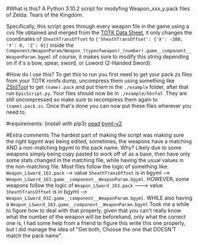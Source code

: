 #What is this?
A Python 3.10.2 script for modyfing Weapon_xxx_y.pack files of Zelda: Tears of the Kingdom.

Specifically, this script goes through every weapon file in the game using a cvs file obtained and merged from the [TOTK Data Sheet](https://docs.google.com/spreadsheets/d/18pNtDx3z-8CwGJRmlW574xbQ6VphQOkvpZhClpOEVDA/edit#gid=114269320), it only changes the coordinates of `SheathTransOffset` to `{'SheathTransOffset': {'X': -200, 'Y': 0, 'Z': 0}}` inside the `Component/WeaponParam/Weapon_(typeofweapon)_(number).game__component__WeaponParam.bgyml` of course, it makes sure to modify this string depending on if it's a bow, spear, sword, or Lsword (2-Handed Sword).

#How do I use this?
To get this to run you first need to get your pack.zs files from your TOTK romfs dump, uncompress them using something like [ZStdTool](https://github.com/TotkMods/Totk.ZStdTool) to get `(name).pack` and put them in the `./example` folder, after that run `EpicScript.py`. Your files should now be in `./example/hbsfaf`.
They are still uncompressed so make sure to recompress them again to `(name).pack.zs`. Once that's done you can now put these files wherever you need to.

#requirements:
(install with pip3)
[oead](https://github.com/zeldamods/oead/)
[byml-v2](https://github.com/zeldamods/byml-v2)


#Extra comments
The hardest part of making the script was making sure the right bgyml was being edited, sometimes, the weapons have a matching AND a non-matching bgyml to the pack name.
Why? Likely due to some weapons simply being copy pasted to work off of as a base, then have only some stats changed in the matching file, while having the usual values in the non-matching file. 
Most files follow the logic of something like: `Weapon_LSword_163.pack` --> value `SheathTransOffset` is in bgyml --> `Weapon_LSword_163.game__component__WeaponParam.bgyml`. HOWEVER, some weapons follow the logic of `Weapon_LSword_163.pack` ---> value `SheathTransOffset` is in bgyml --> `Weapon_LSword_032.game__component__WeaponParam.bgyml`. WHILE also having a `Weapon_LSword_163.game__component__WeaponParam.bgyml`
Took me a while to figure how to deal with that properly, given that you can't really know what the number of the weapon will be beforehand, only what the correct one is, I had some help from a friend to figure this write this one properly, but I did manage the idea of "Get both, Choose the one that DOESN'T match the pack name".

